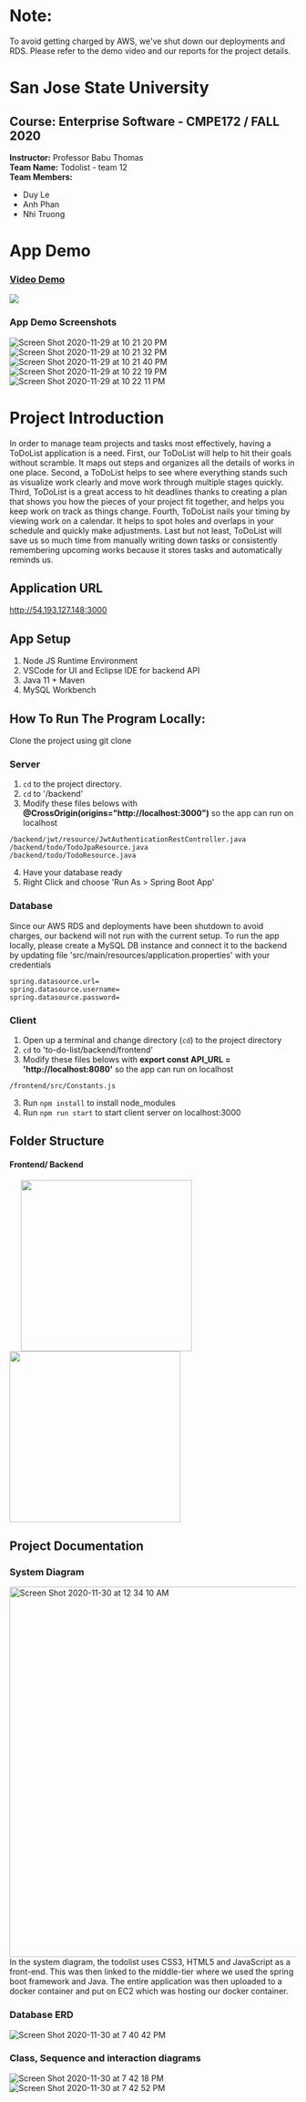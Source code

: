 # **Note:**

To avoid getting charged by AWS, we've shut down our deployments and RDS. Please refer to the demo video and our reports for the project details.

# **San Jose State University**

## **Course:** Enterprise Software - CMPE172 / FALL 2020

**Instructor:** Professor Babu Thomas <br />
**Team Name:** Todolist - team 12 <br />
**Team Members:**

- Duy Le
- Anh Phan
- Nhi Truong

# App Demo

### [Video Demo](https://www.youtube.com/watch?v=u0Ey3dxv-5E)
[![](https://img.youtube.com/vi/u0Ey3dxv-5E/0.jpg)](https://www.youtube.com/watch?v=u0Ey3dxv-5E)

### App Demo Screenshots
![Screen Shot 2020-11-29 at 10 21 20 PM](https://user-images.githubusercontent.com/28032881/100694677-68901d80-3344-11eb-906e-18cf16e06a62.png)
![Screen Shot 2020-11-29 at 10 21 32 PM](https://user-images.githubusercontent.com/28032881/100694685-6b8b0e00-3344-11eb-9a77-cd7e44df25df.png)
![Screen Shot 2020-11-29 at 10 21 40 PM](https://user-images.githubusercontent.com/28032881/100694712-7a71c080-3344-11eb-90b2-f460670a3c13.png)
![Screen Shot 2020-11-29 at 10 22 19 PM](https://user-images.githubusercontent.com/28032881/100694732-83629200-3344-11eb-9400-f6772ee77cca.png)
![Screen Shot 2020-11-29 at 10 22 11 PM](https://user-images.githubusercontent.com/28032881/100694735-852c5580-3344-11eb-9b90-ed6c9a5111b8.png)


# Project Introduction
In order to manage team projects and tasks most effectively, having a ToDoList application is a need. First, our ToDoList will help to hit their goals without scramble. It maps out steps and organizes all the details of works in one place. Second, a ToDoList helps to see where everything stands such as visualize work clearly and move work through multiple stages quickly. Third, ToDoList is a great access to hit deadlines thanks to creating a plan that shows you how the pieces of your project fit together, and helps you keep work on track as things change. Fourth, ToDoList nails your timing by viewing work on a calendar. It helps to spot holes and overlaps in your schedule and quickly make adjustments. Last but not least, ToDoList will save us so much time from manually writing down tasks or consistently remembering upcoming works because it stores tasks and automatically reminds us.

## Application URL

 http://54.193.127.148:3000

## App Setup

1. Node JS Runtime Environment
2. VSCode for UI and Eclipse IDE for backend API
3. Java 11 + Maven
4. MySQL Workbench

## How To Run The Program Locally:

Clone the project using git clone

### Server
1. `cd` to the project directory.
2. `cd` to '/backend'
3. Modify these files belows with **@CrossOrigin(origins="http://localhost:3000")** so the app can run on localhost
```
/backend/jwt/resource/JwtAuthenticationRestController.java
/backend/todo/TodoJpaResource.java
/backend/todo/TodoResource.java
```
4. Have your database ready
5. Right Click and choose 'Run As > Spring Boot App'

### Database
Since our AWS RDS and deployments have been shutdown to avoid charges, our backend will not run with the current setup. To run the app locally, please create a MySQL DB instance and connect it to the backend by updating file 'src/main/resources/application.properties' with your credentials

```
spring.datasource.url=
spring.datasource.username=
spring.datasource.password=
```

### Client
1. Open up a terminal and change directory (`cd`) to the project directory
2. `cd` to 'to-do-list/backend/frontend'
3. Modify these files belows with **export const API_URL = 'http://localhost:8080'** so the app can run on localhost
```
/frontend/src/Constants.js
```
3. Run `npm install` to install node_modules
4. Run `npm run start` to start client server on localhost:3000

## Folder Structure
<h4>Frontend/ Backend </h4>
<p float="left">
<img src="https://user-images.githubusercontent.com/47465901/101074520-add76980-3555-11eb-86cc-c27a80bdba6b.png" width = 300 hspace = 20>
<img src="https://user-images.githubusercontent.com/47465901/101074636-d5c6cd00-3555-11eb-9b40-c8172f9e8b72.png" width = 300>
</p>

## Project Documentation
### System Diagram

<img width="649" alt="Screen Shot 2020-11-30 at 12 34 10 AM" src="https://user-images.githubusercontent.com/28032881/100694335-b35d6580-3343-11eb-8f5a-478c07905b6e.png">
In the system diagram, the todolist uses CSS3, HTML5 and JavaScript as a front-end. This was then linked to the middle-tier where we used the spring boot framework and Java. The entire application was then uploaded to a docker container and put on EC2 which was hosting our docker container. 

### Database ERD
![Screen Shot 2020-11-30 at 7 40 42 PM](https://user-images.githubusercontent.com/28032881/100694439-f28bb680-3343-11eb-8f81-c098550c015c.png)

### Class, Sequence and interaction diagrams
![Screen Shot 2020-11-30 at 7 42 18 PM](https://user-images.githubusercontent.com/28032881/100694563-31217100-3344-11eb-9588-365d93f1f3a0.png)
![Screen Shot 2020-11-30 at 7 42 52 PM](https://user-images.githubusercontent.com/28032881/100694594-40082380-3344-11eb-9794-1a69b27a6ff7.png)

